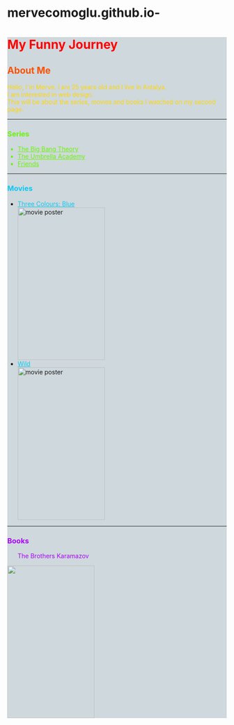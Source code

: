 # mervecomoglu.github.io-
<!DOCTYPE html>
<html lang="en">
<head>
    <meta charset="UTF-8">
    <meta http-equiv="X-UA-Compatible" content="IE=edge">
    <meta name="viewport" content="width=device-width, initial-scale=1.0">
    <title>Document</title>
</head>
<body>
    <div style="background-color: 	#CFD8DC;">
        <h1 style="color: red;">My Funny Journey</h1>
            <h2 style="color: #fa5102;">About Me</h2>
            <p style="color: #FFD600;">Hello, I'm Merve. I am 25 years old and I live in Antalya. <br>
                    I am interested in web design. <br> This will be about the series, 
                    movies and books I watched on my second page.</p>
                    <hr>
                <h3 style="color: #69F309;">Series</h3>
                    <ul style="color: #69F309;"> 
                        <li ><a style="color: #69F309;" href="https://www.imdb.com/title/tt0898266/" target="blank">The Big Bang Theory</a></li>
                        <li><a style="color: #69F309;" href="https://www.imdb.com/title/tt1312171/" target="blank">The Umbrella Academy</a></li>
                        <li><a style="color: #69F309;" href="https://www.imdb.com/title/tt0108778/" target="blank">Friends</a></li>
                    </ul>
                <hr>
                <h3 style="color: #09C8F3;">Movies</h3>
                    <ul>
                        <li><a style="color: #09C8F3;" href="https://www.imdb.com/title/tt0108394/?ref_=ext_shr_lnk" target="blank"> 
                            Three Colours: Blue</a></a></li>
                            <img width="200" height="350" src="foto,12.jpg" alt="movie poster">
                        <li><a style="color: #09C8F3;" href="https://www.imdb.com/title/tt2305051/?ref_=nv_sr_srsg_6" target="blank"> 
                            Wild</a></li>
                            <img width="200" height="350" src="foto,11.jpg" alt="movie poster">
                    </ul>
                <hr>
                <h3 style="color:#AA00FF;">Books</h3>
                    <ul style="color: #AA00FF;">The Brothers Karamazov</ul>
                    <a href="https://www.goodreads.com/tr/book/show/4934.The_Brothers_Karamazov">
                        <img width="200" height="350" src="foto,10.jpg" alt=""></a>
                    <!--
                        fotoya link eklemek ->yine a href den ekleniyor.
                    -->
    </div>

</body>
</html>
